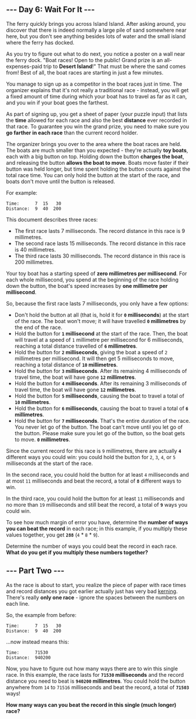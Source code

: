 ## --- Day 6: Wait For It ---

The ferry quickly brings you across Island Island. After asking around, you discover that there is indeed normally a large pile of sand somewhere near here, but you don't see anything besides lots of water and the small island where the ferry has docked.

As you try to figure out what to do next, you notice a poster on a wall near the ferry dock. "Boat races! Open to the public! Grand prize is an all-expenses-paid trip to **Desert Island**!" That must be where the sand comes from! Best of all, the boat races are starting in just a few minutes.

You manage to sign up as a competitor in the boat races just in time. The organizer explains that it's not really a traditional race - instead, you will get a fixed amount of time during which your boat has to travel as far as it can, and you win if your boat goes the farthest.

As part of signing up, you get a sheet of paper (your puzzle input) that lists the **time** allowed for each race and also the best **distance** ever recorded in that race. To guarantee you win the grand prize, you need to make sure you **go farther in each race** than the current record holder.

The organizer brings you over to the area where the boat races are held. The boats are much smaller than you expected - they're actually **toy boats**, each with a big button on top. Holding down the button **charges the boat**, and releasing the button **allows the boat to move**. Boats move faster if their button was held longer, but time spent holding the button counts against the total race time. You can only hold the button at the start of the race, and boats don't move until the button is released.

For example:

```
Time:      7  15   30
Distance:  9  40  200
```

This document describes three races:

- The first race lasts 7 milliseconds. The record distance in this race is 9 millimetres.
- The second race lasts 15 milliseconds. The record distance in this race is 40 millimetres.
- The third race lasts 30 milliseconds. The record distance in this race is 200 millimetres.

Your toy boat has a starting speed of **zero millimetres per millisecond**. For each whole millisecond, you spend at the beginning of the race holding down the button, the boat's speed increases by **one millimetre per millisecond**.

So, because the first race lasts 7 milliseconds, you only have a few options:

- Don't hold the button at all (that is, hold it for **`0` milliseconds**) at the start of the race. The boat won't move; it will have travelled **`0` millimetres** by the end of the race.
- Hold the button for **`1` millisecond** at the start of the race. Then, the boat will travel at a speed of `1` millimetre per millisecond for 6 milliseconds, reaching a total distance travelled of **`6` millimetres**.
- Hold the button for **`2` milliseconds**, giving the boat a speed of `2` millimetres per millisecond. It will then get 5 milliseconds to move, reaching a total distance of **`10` millimetres**.
- Hold the button for **`3` milliseconds**. After its remaining 4 milliseconds of travel time, the boat will have gone **`12` millimetres**.
- Hold the button for **`4` milliseconds**. After its remaining 3 milliseconds of travel time, the boat will have gone **`12` millimetres**.
- Hold the button for **`5` milliseconds**, causing the boat to travel a total of **`10` millimetres**.
- Hold the button for **`6` milliseconds**, causing the boat to travel a total of **`6` millimetres**.
- Hold the button for **`7` milliseconds**. That's the entire duration of the race. You never let go of the button. The boat can't move until you let go of the button. Please make sure you let go of the button, so the boat gets to move. **`0` millimetres**.

Since the current record for this race is `9` millimetres, there are actually **`4`** different ways you could win: you could hold the button for `2`, `3`, `4`, or `5` milliseconds at the start of the race.

In the second race, you could hold the button for at least `4` milliseconds and at most `11` milliseconds and beat the record, a total of **`8`** different ways to win.

In the third race, you could hold the button for at least `11` milliseconds and no more than `19` milliseconds and still beat the record, a total of **`9`** ways you could win.

To see how much margin of error you have, determine the **number of ways you can beat the record** in each race; in this example, if you multiply these values together, you get **`288`** (`4` \* `8` \* `9`).

Determine the number of ways you could beat the record in each race. **What do you get if you multiply these numbers together?**

## --- Part Two ---

As the race is about to start, you realize the piece of paper with race times and record distances you got earlier actually just has very bad [kerning](https://en.wikipedia.org/wiki/Kerning). There's really **only one race** - ignore the spaces between the numbers on each line.

So, the example from before:

```
Time:      7  15   30
Distance:  9  40  200
```

...now instead means this:

```
Time:      71530
Distance:  940200
```

Now, you have to figure out how many ways there are to win this single race. In this example, the race lasts for **`71530` milliseconds** and the record distance you need to beat is **`940200` millimetres**. You could hold the button anywhere from `14` to `71516` milliseconds and beat the record, a total of **`71503`** ways!

**How many ways can you beat the record in this single (much longer) race?**
